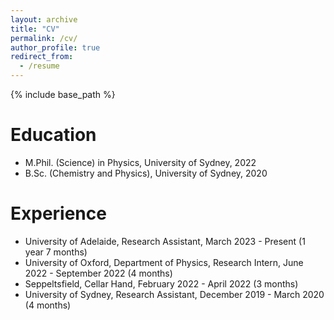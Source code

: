 ```yaml
---
layout: archive
title: "CV"
permalink: /cv/
author_profile: true
redirect_from:
  - /resume
---
```


{% include base_path %}

Education
======
* M.Phil. (Science) in Physics, University of Sydney, 2022
* B.Sc. (Chemistry and Physics), University of Sydney, 2020

Experience
======
* University of Adelaide, Research Assistant, March 2023 - Present (1 year 7 months)
* University of Oxford, Department of Physics, Research Intern, June 2022 - September 2022 (4 months)
* Seppeltsfield, Cellar Hand, February 2022 - April 2022 (3 months)
* University of Sydney, Research Assistant, December 2019 - March 2020 (4 months)
  
